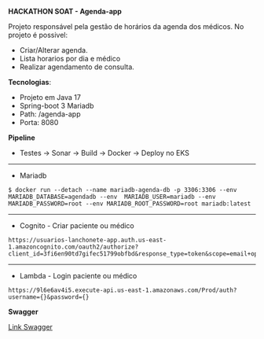 **HACKATHON SOAT - Agenda-app**

Projeto responsável pela gestão de horários da agenda dos médicos. No projeto é possivel: 

 - Criar/Alterar agenda. 
 - Lista horarios por dia e médico
 - Realizar agendamento de consulta.

**Tecnologias**: 
 - Projeto em Java 17 
 - Spring-boot 3 Mariadb
 -  Path: /agenda-app
-   Porta: 8080
 

**Pipeline** 
-	Testes -> Sonar -> Build -> Docker -> Deploy no EKS

---

- Mariadb 
```
$ docker run --detach --name mariadb-agenda-db -p 3306:3306 --env MARIADB_DATABASE=agendadb --env  MARIADB_USER=mariadb --env MARIADB_PASSWORD=root --env MARIADB_ROOT_PASSWORD=root mariadb:latest
```
---

- Cognito - Criar paciente ou médico
```
https://usuarios-lanchonete-app.auth.us-east-1.amazoncognito.com/oauth2/authorize?client_id=3fi6en90td7gifec51799obfbd&response_type=token&scope=email+openid+phone&redirect_uri=https%3A%2F%2Fexample.com%2F
```
---

- Lambda  - Login paciente ou médico
```
https://9l6e6av4i5.execute-api.us-east-1.amazonaws.com/Prod/auth?username={}&password={}

```

**Swagger**

[Link Swagger](http://localhost:8080/agenda-app/swagger-ui/swagger-ui/index.html)
